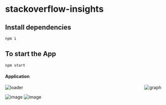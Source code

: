 # stackoverflow-insights

## Install dependencies

```bash
npm i
```

## To start the App

```bash
npm start
```
#### Application
<div style="display: flex; justify-content: space-between;">
  <img src="https://github.com/anopszetex/stackoverflow-insights/blob/main/assets/31970167/5c6d8fa3-9793-41ca-82e7-8c66a47e7d38.png" alt="loader">
  <img src="https://github.com/anopszetex/stackoverflow-insights/blob/main/assets/31970167/3a83da05-a5c3-4eff-905f-4e7b4d559fee.png" alt="graph">
</div>

![image](https://github.com/anopszetex/stackoverflow-insights/assets/31970167/a316afa5-1a4a-49e1-a396-0952f28da382)
![image](https://github.com/anopszetex/stackoverflow-insights/blob/main/assets/31970167/a316afa5-1a4a-49e1-a396-0952f28da382)
